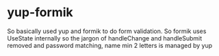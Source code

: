 # yup-formik
So basically used yup and formik to do form validation. So formik uses UseState internally so the jargon of handleChange and handleSubmit removed and password matching, name min 2 letters is managed by yup 
